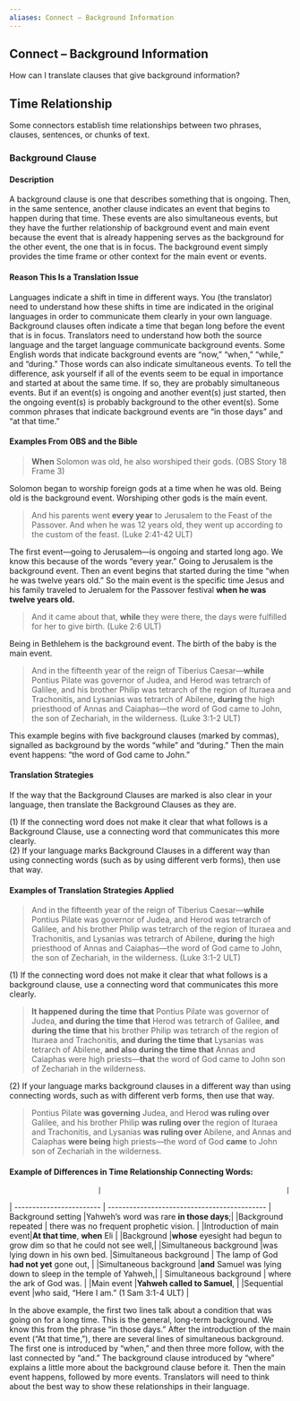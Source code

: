 ```yaml
---
aliases: Connect – Background Information
---
```


## Connect – Background Information

How can I translate clauses that give background information?

## Time Relationship

Some connectors establish time relationships between two phrases, clauses, sentences, or chunks of text.

### Background Clause

#### Description

A background clause is one that describes something that is ongoing. Then, in the same sentence, another clause indicates an event that begins to happen during that time. These events are also simultaneous events, but they have the further relationship of background event and main event because the event that is already happening serves as the background for the other event, the one that is in focus. The background event simply provides the time frame or other context for the main event or events.

#### Reason This Is a Translation Issue

Languages indicate a shift in time in different ways. You (the translator) need to understand how these shifts in time are indicated in the original languages in order to communicate them clearly in your own language. Background clauses often indicate a time that began long before the event that is in focus. Translators need to understand how both the source language and the target language communicate background events. Some English words that indicate background events are “now,” “when,” “while,” and “during.” Those words can also indicate simultaneous events. To tell the difference, ask yourself if all of the events seem to be equal in importance and started at about the same time. If so, they are probably simultaneous events. But if an event(s) is ongoing and another event(s) just started, then the ongoing event(s) is probably background to the other event(s). Some common phrases that indicate background events are “in those days” and “at that time.”

#### Examples From OBS and the Bible

> **When** Solomon was old, he also worshiped their gods. (OBS Story 18 Frame 3)

Solomon began to worship foreign gods at a time when he was old. Being old is the background event. Worshiping other gods is the main event.

> And his parents went **every year** to Jerusalem to the Feast of the Passover. And when he was 12 years old, they went up according to the custom of the feast. (Luke 2:41-42 ULT)

The first event—going to Jerusalem—is ongoing and started long ago. We know this because of the words “every year.” Going to Jerusalem is the background event. Then an event begins that started during the time “when he was twelve years old.” So the main event is the specific time Jesus and his family traveled to Jerualem for the Passover festival **when he was twelve years old.**

> And it came about that, **while** they were there, the days were fulfilled for her to give birth. (Luke 2:6 ULT)

Being in Bethlehem is the background event. The birth of the baby is the main event.

> And in the fifteenth year of the reign of Tiberius Caesar—**while** Pontius Pilate was governor of Judea, and Herod was tetrarch of Galilee, and his brother Philip was tetrarch of the region of Ituraea and Trachonitis, and Lysanias was tetrarch of Abilene, **during** the high priesthood of Annas and Caiaphas—the word of God came to John, the son of Zechariah, in the wilderness. (Luke 3:1-2 ULT)

This example begins with five background clauses (marked by commas), signalled as background by the words “while” and “during.” Then the main event happens: “the word of God came to John.”

#### Translation Strategies

If the way that the Background Clauses are marked is also clear in your language, then translate the Background Clauses as they are.

(1) If the connecting word does not make it clear that what follows is a Background Clause, use a connecting word that communicates this more clearly.<br>
(2) If your language marks Background Clauses in a different way than using connecting words (such as by using different verb forms), then use that way.

#### Examples of Translation Strategies Applied

> And in the fifteenth year of the reign of Tiberius Caesar—**while** Pontius Pilate was governor of Judea, and Herod was tetrarch of Galilee, and his brother Philip was tetrarch of the region of Ituraea and Trachonitis, and Lysanias was tetrarch of Abilene, **during** the high priesthood of Annas and Caiaphas—the word of God came to John, the son of Zechariah, in the wilderness. (Luke 3:1-2 ULT)

(1) If the connecting word does not make it clear that what follows is a background clause, use a connecting word that communicates this more clearly.

> **It happened during the time that** Pontius Pilate was governor of Judea, **and during the time that** Herod was tetrarch of Galilee, **and during the time that** his brother Philip was tetrarch of the region of Ituraea and Trachonitis, **and during the time that** Lysanias was tetrarch of Abilene, **and also during the time that** Annas and Caiaphas were high priests—**that** the word of God came to John son of Zechariah in the wilderness.

(2) If your language marks background clauses in a different way than using connecting words, such as with different verb forms, then use that way.

> Pontius Pilate **was governing** Judea, and Herod **was ruling over** Galilee, and his brother Philip **was ruling over** the region of Ituraea and Trachonitis, and Lysanias **was ruling over** Abilene, and Annas and Caiaphas **were being** high priests—the word of God **came** to John son of Zechariah in the wilderness.

#### Example of Differences in Time Relationship Connecting Words:

                          |                                              |
| ------------------------ | -------------------------------------------- |
Background setting         |Yahweh’s word was rare **in those days**;|
|Background repeated       | there was no frequent prophetic vision. |
|Introduction of main event|**At that time**, **when** Eli |
|Background                        |**whose** eyesight had begun to grow dim so that he could             not see well,|
|Simultaneous background      |was lying down in his own bed.
|Simultaneous background      | The lamp of God **had not yet** gone out, |
|Simultaneous background      |**and** Samuel was lying down to sleep in the temple of Yahweh,|
| Simultaneous background     | where the ark of God was. |
|Main event                           |**Yahweh called to Samuel**, |
|Sequential event                   |who said, “Here I am.” (1 Sam 3:1-4 ULT) |

In the above example, the first two lines talk about a condition that was going on for a long time. This is the general, long-term background. We know this from the phrase “in those days.” After the introduction of the main event (“At that time,”), there are several lines of simultaneous background. The first one is introduced by “when,” and then three more follow, with the last connected by “and.” The background clause introduced by “where” explains a little more about the background clause before it. Then the main event happens, followed by more events. Translators will need to think about the best way to show these relationships in their language.
